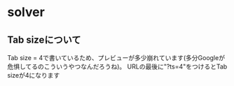 # solver
## Tab sizeについて
Tab size = 4で書いているため、プレビューが多少崩れています(多分Googleが危惧してるのこういうやつなんだろうね)。
URLの最後に"?ts=4"をつけるとTab sizeが4になります
